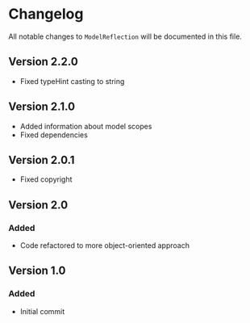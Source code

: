 # Changelog

All notable changes to `ModelReflection` will be documented in this file.

## Version 2.2.0
- Fixed typeHint casting to string 

## Version 2.1.0
- Added information about model scopes
- Fixed dependencies

## Version 2.0.1
- Fixed copyright

## Version 2.0

### Added
- Code refactored to more object-oriented approach

## Version 1.0

### Added
- Initial commit

